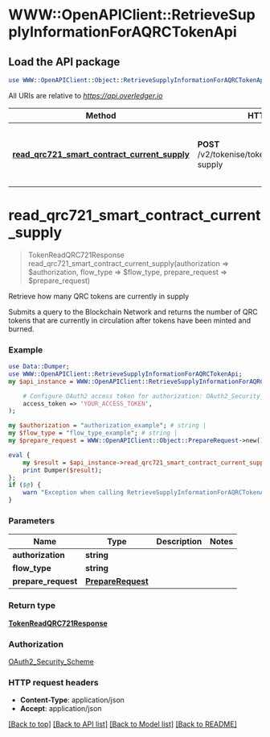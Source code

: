 # WWW::OpenAPIClient::RetrieveSupplyInformationForAQRCTokenApi

## Load the API package
```perl
use WWW::OpenAPIClient::Object::RetrieveSupplyInformationForAQRCTokenApi;
```

All URIs are relative to *https://api.overledger.io*

Method | HTTP request | Description
------------- | ------------- | -------------
[**read_qrc721_smart_contract_current_supply**](RetrieveSupplyInformationForAQRCTokenApi.md#read_qrc721_smart_contract_current_supply) | **POST** /v2/tokenise/tokens/{flowType}/current-supply | Retrieve how many QRC tokens are currently in supply


# **read_qrc721_smart_contract_current_supply**
> TokenReadQRC721Response read_qrc721_smart_contract_current_supply(authorization => $authorization, flow_type => $flow_type, prepare_request => $prepare_request)

Retrieve how many QRC tokens are currently in supply

Submits a query to the Blockchain Network and returns the number of QRC tokens that are currently in circulation after tokens have been minted and burned.

### Example
```perl
use Data::Dumper;
use WWW::OpenAPIClient::RetrieveSupplyInformationForAQRCTokenApi;
my $api_instance = WWW::OpenAPIClient::RetrieveSupplyInformationForAQRCTokenApi->new(

    # Configure OAuth2 access token for authorization: OAuth2_Security_Scheme
    access_token => 'YOUR_ACCESS_TOKEN',
);

my $authorization = "authorization_example"; # string | 
my $flow_type = "flow_type_example"; # string | 
my $prepare_request = WWW::OpenAPIClient::Object::PrepareRequest->new(); # PrepareRequest | 

eval {
    my $result = $api_instance->read_qrc721_smart_contract_current_supply(authorization => $authorization, flow_type => $flow_type, prepare_request => $prepare_request);
    print Dumper($result);
};
if ($@) {
    warn "Exception when calling RetrieveSupplyInformationForAQRCTokenApi->read_qrc721_smart_contract_current_supply: $@\n";
}
```

### Parameters

Name | Type | Description  | Notes
------------- | ------------- | ------------- | -------------
 **authorization** | **string**|  | 
 **flow_type** | **string**|  | 
 **prepare_request** | [**PrepareRequest**](PrepareRequest.md)|  | 

### Return type

[**TokenReadQRC721Response**](TokenReadQRC721Response.md)

### Authorization

[OAuth2_Security_Scheme](../README.md#OAuth2_Security_Scheme)

### HTTP request headers

 - **Content-Type**: application/json
 - **Accept**: application/json

[[Back to top]](#) [[Back to API list]](../README.md#documentation-for-api-endpoints) [[Back to Model list]](../README.md#documentation-for-models) [[Back to README]](../README.md)

